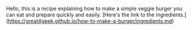 Hello, this is a recipe explaining how to make a simple veggie burger you can eat and prepare quickly and easily. [Here's the link to the ingredients.] (https://great4geek.github.io/how-to-make-a-burger/ingredients.md)

